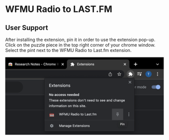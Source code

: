 # WFMU Radio to LAST.FM

## User Support

After installing the extension, pin it in order to use the extension pop-up. Click on the puzzle piece in the top right corner of your chrome window. Select the pint next to the WFMU Radio to Last.fm extension.

![This is an image](/images/pin_extension.png)
